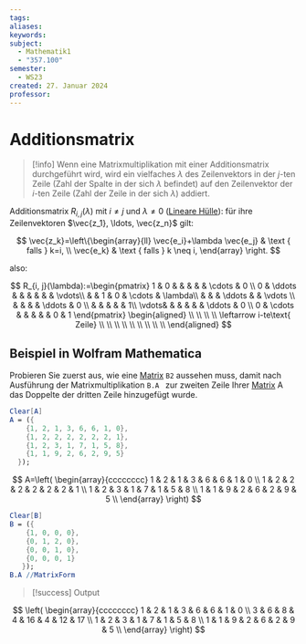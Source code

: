 ```yaml
---
tags: 
aliases: 
keywords: 
subject:
  - Mathematik1
  - "357.100"
semester:
  - WS23
created: 27. Januar 2024
professor:
---
```

 

# Additionsmatrix

> [!info] Wenn eine Matrixmultiplikation mit einer Additionsmatrix durchgeführt wird, wird ein vielfaches $\lambda$ des Zeilenvektors in der $j$-ten Zeile (Zahl der Spalte in der sich $\lambda$ befindet) auf den Zeilenvektor der $i$-ten Zeile (Zahl der Zeile in der sich $\lambda$) addiert.

 Additionsmatrix $R_{i, j}(\lambda)$ mit $i \neq j$ und $\lambda \neq 0$ ([Lineare Hülle](Lineare%20Hülle.md)): für ihre Zeilenvektoren $\vec{z_1}, \ldots, \vec{z_n}$ gilt:

$$
\vec{z_k}=\left\{\begin{array}{ll}
\vec{e_i}+\lambda \vec{e_j} & \text { falls } k=i, \\
\vec{e_k} & \text { falls } k \neq i,
\end{array} \right.
$$

also:

$$
R_{i, j}(\lambda):=\begin{pmatrix}
1 & 0 &  &  &  & &  \cdots  & 0 \\
0 & \ddots  &  &  &  &  &  & \vdots\\
 &  & 1  & 0 & \cdots  & \lambda\\
 &  &  & \ddots  &  & \vdots \\
 &  &  &  & \ddots  & 0 \\
 &  &  &  &  & 1\\
 \vdots&  &  &  &  &  & \ddots & 0 \\
0 & \cdots &  &  &  &  &   0 & 1
\end{pmatrix}
\begin{aligned}
\\ \\ \\ \\
\leftarrow i-te\text{ Zeile}
\\ \\ \\ \\ \\ \\ \\ \\ \\
\end{aligned}
$$

## Beispiel in Wolfram Mathematica

Probieren Sie zuerst aus, wie eine [Matrix](Matrix.md) `B2` aussehen muss, damit nach Ausführung der Matrixmultiplikation `B.A ` zur zweiten Zeile Ihrer [Matrix](Matrix.md) A das Doppelte der dritten Zeile hinzugefügt wurde.

``` mathematica
Clear[A]
A = ({
    {1, 2, 1, 3, 6, 6, 1, 0},
    {1, 2, 2, 2, 2, 2, 2, 1},
    {1, 2, 3, 1, 7, 1, 5, 8},
    {1, 1, 9, 2, 6, 2, 9, 5}
  });
```

$$
A=\left(
\begin{array}{cccccccc}
 1 & 2 & 1 & 3 & 6 & 6 & 1 & 0 \\
 1 & 2 & 2 & 2 & 2 & 2 & 2 & 1 \\
 1 & 2 & 3 & 1 & 7 & 1 & 5 & 8 \\
 1 & 1 & 9 & 2 & 6 & 2 & 9 & 5 \\
\end{array}
\right)
$$

```mathematica
Clear[B]
B = ({
    {1, 0, 0, 0},
    {0, 1, 2, 0},
    {0, 0, 1, 0},
    {0, 0, 0, 1}
   });
B.A //MatrixForm
```

> [!success] Output

$$
\left(  
\begin{array}{cccccccc}  
 1 & 2 & 1 & 3 & 6 & 6 & 1 & 0 \\  
 3 & 6 & 8 & 4 & 16 & 4 & 12 & 17 \\  
 1 & 2 & 3 & 1 & 7 & 1 & 5 & 8 \\  
 1 & 1 & 9 & 2 & 6 & 2 & 9 & 5 \\  
\end{array}  
\right)
$$